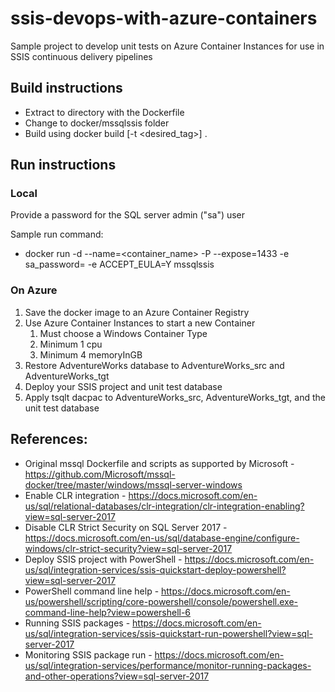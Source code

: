 # ssis-devops-with-azure-containers
Sample project to develop unit tests on Azure Container Instances for use in SSIS continuous delivery pipelines

## Build instructions

* Extract to directory with the Dockerfile
* Change to docker/mssqlssis folder
* Build using
    docker build [-t <desired_tag>] . 
## Run instructions
### Local
Provide a password for the SQL server admin ("sa") user

Sample run command:
* docker run -d --name=<container_name> -P --expose=1433 -e sa_password=<password> -e ACCEPT_EULA=Y mssqlssis
### On Azure
1. Save the docker image to an Azure Container Registry
1. Use Azure Container Instances to start a new Container
	1. Must choose a Windows Container Type
	1. Minimum 1 cpu
	1. Minimum 4 memoryInGB
1. Restore AdventureWorks database to AdventureWorks_src and AdventureWorks_tgt
1. Deploy your SSIS project and unit test database
1. Apply tsqlt dacpac to AdventureWorks_src, AdventureWorks_tgt, and the unit test database

## References:
* Original mssql Dockerfile and scripts as supported by Microsoft - https://github.com/Microsoft/mssql-docker/tree/master/windows/mssql-server-windows
* Enable CLR integration - https://docs.microsoft.com/en-us/sql/relational-databases/clr-integration/clr-integration-enabling?view=sql-server-2017
* Disable CLR Strict Security on SQL Server 2017 - https://docs.microsoft.com/en-us/sql/database-engine/configure-windows/clr-strict-security?view=sql-server-2017
* Deploy SSIS project with PowerShell - https://docs.microsoft.com/en-us/sql/integration-services/ssis-quickstart-deploy-powershell?view=sql-server-2017
* PowerShell command line help - https://docs.microsoft.com/en-us/powershell/scripting/core-powershell/console/powershell.exe-command-line-help?view=powershell-6
* Running SSIS packages - https://docs.microsoft.com/en-us/sql/integration-services/ssis-quickstart-run-powershell?view=sql-server-2017
* Monitoring SSIS package run - https://docs.microsoft.com/en-us/sql/integration-services/performance/monitor-running-packages-and-other-operations?view=sql-server-2017

